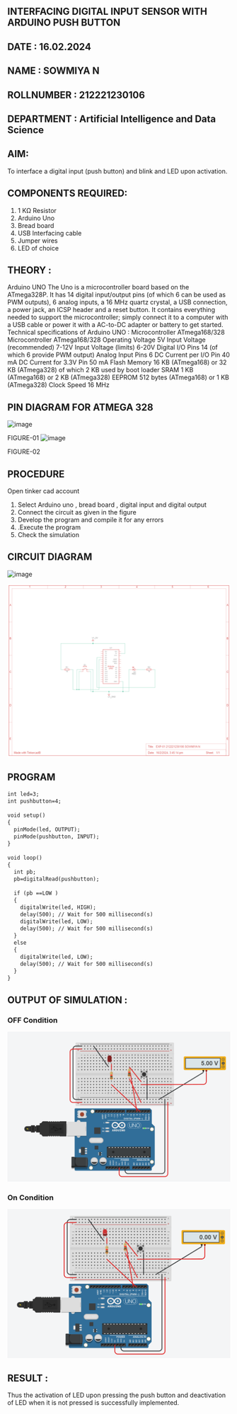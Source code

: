 ## INTERFACING DIGITAL INPUT SENSOR WITH ARDUINO PUSH BUTTON
## DATE : 16.02.2024
## NAME : SOWMIYA N																		             
## ROLLNUMBER : 212221230106
## DEPARTMENT : Artificial Intelligence and Data Science


## AIM:
To interface a digital input (push button) and blink and LED upon activation.
## COMPONENTS REQUIRED:
1.	1 KΩ Resistor 
2.	Arduino Uno 
3.	Bread board 
4.	USB Interfacing cable 
5.	Jumper wires 
6.	LED of choice 
## THEORY :
Arduino UNO
 	  The Uno is a microcontroller board based on the ATmega328P. It has 14 digital input/output pins (of which 6 can be used as PWM outputs), 6 analog inputs, a 16 MHz quartz crystal, a USB connection, a power jack, an ICSP header and a reset button. It contains everything needed to support the microcontroller; simply connect it to a computer with a USB cable or power it with a AC-to-DC adapter or battery to get started.
	Technical specifications of Arduino UNO :
Microcontroller	ATmega168/328
Microcontroller	ATmega168/328
Operating Voltage	5V
Input Voltage (recommended)	7-12V
Input Voltage (limits)	6-20V
Digital I/O Pins	14 (of which 6 provide PWM output)
Analog Input Pins	6
DC Current per I/O Pin	40 mA
DC Current for 3.3V Pin	50 mA
Flash Memory	16 KB (ATmega168) or 32 KB (ATmega328) of which 2 KB used by boot loader
SRAM	1 KB (ATmega168) or 2 KB (ATmega328)
EEPROM	512 bytes (ATmega168) or 1 KB (ATmega328)
Clock Speed	16 MHz
## PIN DIAGRAM FOR ATMEGA 328
 
![image](https://user-images.githubusercontent.com/36288975/163530394-115baee4-7ed1-49fe-9cce-d7b625e11e85.png)

FIGURE-01
![image](https://user-images.githubusercontent.com/36288975/163530431-4d390e98-0942-42d8-95b8-f57d348e6ad8.png)

FIGURE-02
## PROCEDURE 
 Open tinker cad account 
1.	Select Arduino uno , bread board , digital input and digital output 
2.	Connect the circuit as given in the figure 
3.	Develop the program and compile it for any errors 
4.	 .Execute the program 
5.	Check the simulation 



## CIRCUIT DIAGRAM 


![image](https://user-images.githubusercontent.com/36288975/163530437-87a0afbd-b3c9-44ad-b907-5de63486fb9d.png)


![op](./ROB2.png)

## PROGRAM 
 
```
int led=3;
int pushbutton=4;

void setup()
{
  pinMode(led, OUTPUT);
  pinMode(pushbutton, INPUT);
}

void loop()
{
  int pb;
  pb=digitalRead(pushbutton);
  
  if (pb ==LOW )
  {
    digitalWrite(led, HIGH);
    delay(500); // Wait for 500 millisecond(s)
   	digitalWrite(led, LOW);
  	delay(500); // Wait for 500 millisecond(s)
  }
  else
  {
    digitalWrite(led, LOW);
  	delay(500); // Wait for 500 millisecond(s)
  }
}
```

## OUTPUT OF SIMULATION :

### OFF Condition
![op](./ROB3.png)
### On Condition
![op](./ROB4.png)

## RESULT : 

Thus the activation of LED upon pressing the push button and deactivation of LED when it is not pressed is successfully implemented.
